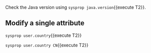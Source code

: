 Check the Java version using `sysprop java.version`{{execute T2}}.

## Modify a single attribute

`sysprop user.country`{{execute T2}}

`sysprop user.country CN`{{execute T2}}
